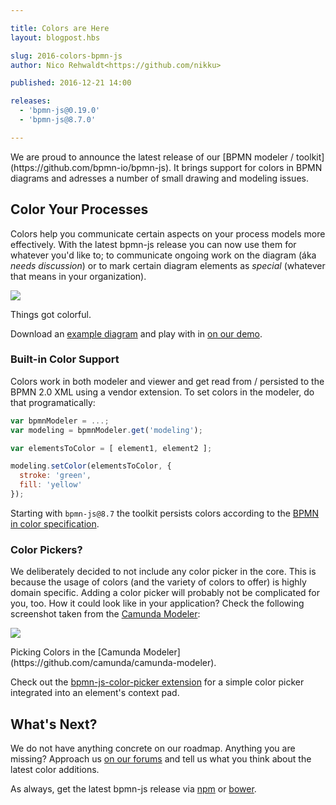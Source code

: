 ```yaml
---

title: Colors are Here
layout: blogpost.hbs

slug: 2016-colors-bpmn-js
author: Nico Rehwaldt<https://github.com/nikku>

published: 2016-12-21 14:00

releases:
  - 'bpmn-js@0.19.0'
  - 'bpmn-js@8.7.0'

---
```



<p class="introduction">
  We are proud to announce the latest release of our [BPMN modeler / toolkit](https://github.com/bpmn-io/bpmn-js).
  It brings support for colors in BPMN diagrams and adresses a number of small drawing and modeling issues.
</p>

<!-- continue -->

## Color Your Processes

Colors help you communicate certain aspects on your process models more effectively. With the latest bpmn-js release you can now use them for whatever you'd like to; to communicate ongoing work on the diagram (áka _needs discussion_) or to mark certain diagram elements as _special_ (whatever that means in your organization).

<!-- Screenshot -->
<div class="figure no-border">
  <img src="{{ assets }}/attachments/blog/2016/019-colors.png">
  <p class="caption">Things got colorful.</p>
</div>

Download an <a href="{{ assets }}/attachments/blog/2016/colors.bpmn" download>example diagram</a> and play with in [on our demo](http://demo.bpmn.io).


### Built-in Color Support

Colors work in both modeler and viewer and get read from / persisted to the BPMN 2.0 XML using a vendor extension.
To set colors in the modeler, do that programatically:

```javascript
var bpmnModeler = ...;
var modeling = bpmnModeler.get('modeling');

var elementsToColor = [ element1, element2 ];

modeling.setColor(elementsToColor, {
  stroke: 'green',
  fill: 'yellow'
});
```

Starting with `bpmn-js@8.7` the toolkit persists colors according to the [BPMN in color specification](https://github.com/bpmn-miwg/bpmn-in-color).

### Color Pickers?

We deliberately decided to not include any color picker in the core. This is because the usage of colors (and the variety of colors to offer) is highly domain specific. Adding a color picker will probably not be complicated for you, too. How it could look like in your application? Check the following screenshot taken from the [Camunda Modeler](https://github.com/camunda/camunda-modeler):

<div class="figure no-border">
  <img src="{{ assets }}/attachments/blog/2016/019-color-picker.png">
  <p class="caption">Picking Colors in the [Camunda Modeler](https://github.com/camunda/camunda-modeler).</p>
</div>

Check out the [bpmn-js-color-picker extension](https://github.com/bpmn-io/bpmn-js-color-picker) for a simple color picker integrated into an element's context pad.


## What's Next?

We do not have anything concrete on our roadmap. Anything you are missing? Approach us [on our forums](https://forum.bpmn.io) and tell us what you think about the latest color additions.

As always, get the latest bpmn-js release via [npm](https://www.npmjs.com/package/bpmn-js) or [bower](https://github.com/bpmn-io/bower-bpmn-js).
